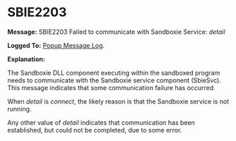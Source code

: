 # SBIE2203


**Message:** SBIE2203 Failed to communicate with Sandboxie Service: _detail_

**Logged To:** [Popup Message Log](PopupMessageLog.md).

**Explanation:**

The Sandboxie DLL component executing within the sandboxed program needs to communicate with the Sandboxie service component (SbieSvc). This message indicates that some communication failure has occurred.

When _detail_ is _connect_, the likely reason is that the Sandboxie service is not running.

Any other value of _detail_ indicates that communication has been established, but could not be completed, due to some error.
